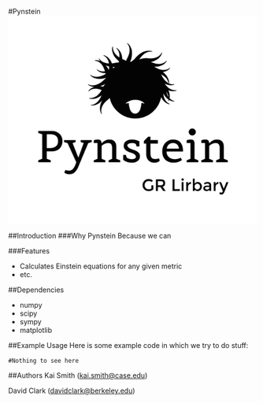 #Pynstein
![alt tag](https://raw.githubusercontent.com/KaiSmith/Pynstein/master/pynstein_logo.png)

##Introduction
###Why Pynstein
Because we can

###Features

* Calculates Einstein equations for any given metric
* etc.

##Dependencies
* numpy
* scipy
* sympy
* matplotlib

##Example Usage
Here is some example code in which we try to do stuff:
```
#Nothing to see here
```

##Authors
Kai Smith (kai.smith@case.edu)

David Clark (davidclark@berkeley.edu)

